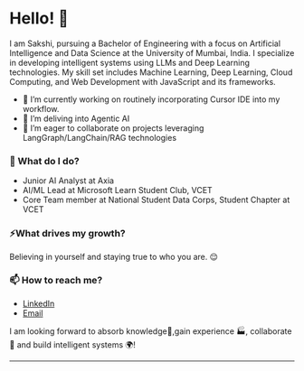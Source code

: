 # Hello! 👋

I am Sakshi, pursuing a Bachelor of Engineering with a focus on Artificial Intelligence and Data Science at the University of Mumbai, India. I specialize in developing intelligent systems using LLMs and Deep Learning technologies. My skill set includes Machine Learning, Deep Learning, Cloud Computing, and Web Development with JavaScript and its frameworks.

- 🔭 I’m currently working on routinely incorporating Cursor IDE into my workflow.
- 🌱 I’m deliving into Agentic AI
- 👯 I’m eager to collaborate on projects leveraging LangGraph/LangChain/RAG technologies

### 🌱 What do I do? 

- Junior AI Analyst at Axia 
- AI/ML Lead at Microsoft Learn Student Club, VCET
- Core Team member at National Student Data Corps, Student Chapter at VCET


### ⚡What drives my growth? 
Believing in yourself and staying true to who you are. 😌

### 📫 How to reach me?
- [LinkedIn](https://www.linkedin.com/in/sakshi-karande/) 
- [Email](sakshikarande26@gmail.com)

I am looking forward to absorb knowledge🧠,gain experience 🏭, collaborate🤝 and build intelligent systems 🌍!

***



<!--
**garimasingh128/garimasingh128** is a ✨ _special_ ✨ repository because its `README.md` (this file) appears on your GitHub profile.

Here are some ideas to get you started:

- 🔭 I’m currently working on ...
- 🌱 I’m currently learning ...
- 👯 I’m looking to collaborate on ...
- 🤔 I’m looking for help with ...
- 💬 Ask me about ...
- 📫 How to reach me: ...
- 😄 Pronouns: ...
- ⚡ Fun fact: ...
-->
